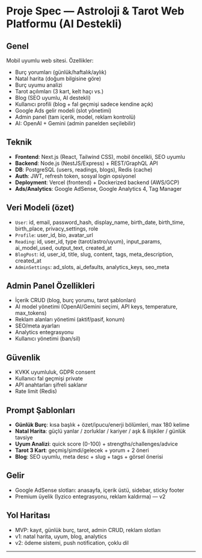 # Proje Spec — Astroloji & Tarot Web Platformu (AI Destekli)

## Genel
Mobil uyumlu web sitesi. Özellikler:
- Burç yorumları (günlük/haftalık/aylık)
- Natal harita (doğum bilgisine göre)
- Burç uyumu analizi
- Tarot açılımları (3 kart, kelt haçı vs.)
- Blog (SEO uyumlu, AI destekli)
- Kullanıcı profili (blog + fal geçmişi sadece kendine açık)
- Google Ads gelir modeli (slot yönetimi)
- Admin panel (tam içerik, model, reklam kontrolü)
- AI: OpenAI + Gemini (admin panelden seçilebilir)

## Teknik
- **Frontend**: Next.js (React, Tailwind CSS), mobil öncelikli, SEO uyumlu
- **Backend**: Node.js (NestJS/Express) + REST/GraphQL API
- **DB**: PostgreSQL (users, readings, blogs), Redis (cache)
- **Auth**: JWT, refresh token, sosyal login opsiyonel
- **Deployment**: Vercel (frontend) + Dockerized backend (AWS/GCP)
- **Ads/Analytics**: Google AdSense, Google Analytics 4, Tag Manager

## Veri Modeli (özet)
- `User`: id, email, password_hash, display_name, birth_date, birth_time, birth_place, privacy_settings, role
- `Profile`: user_id, bio, avatar_url
- `Reading`: id, user_id, type (tarot/astro/uyum), input_params, ai_model_used, output_text, created_at
- `BlogPost`: id, user_id, title, slug, content, tags, meta_description, created_at
- `AdminSettings`: ad_slots, ai_defaults, analytics_keys, seo_meta

## Admin Panel Özellikleri
- İçerik CRUD (blog, burç yorumu, tarot şablonları)
- AI model yönetimi (OpenAI/Gemini seçimi, API keys, temperature, max_tokens)
- Reklam alanları yönetimi (aktif/pasif, konum)
- SEO/meta ayarları
- Analytics entegrasyonu
- Kullanıcı yönetimi (ban/sil)

## Güvenlik
- KVKK uyumluluk, GDPR consent
- Kullanıcı fal geçmişi private
- API anahtarları şifreli saklanır
- Rate limit (Redis)

## Prompt Şablonları
- **Günlük Burç**: kısa başlık + özet/ipucu/enerji bölümleri, max 180 kelime
- **Natal Harita**: güçlü yanlar / zorluklar / kariyer / aşk & ilişkiler / günlük tavsiye
- **Uyum Analizi**: quick score (0-100) + strengths/challenges/advice
- **Tarot 3 Kart**: geçmiş/şimdi/gelecek + yorum + 2 öneri
- **Blog**: SEO uyumlu, meta desc + slug + tags + görsel önerisi

## Gelir
- Google AdSense slotları: anasayfa, içerik üstü, sidebar, sticky footer
- Premium üyelik (Iyzico entegrasyonu, reklam kaldırma) — v2

## Yol Haritası
- MVP: kayıt, günlük burç, tarot, admin CRUD, reklam slotları
- v1: natal harita, uyum, blog, analytics
- v2: ödeme sistemi, push notification, çoklu dil

---
